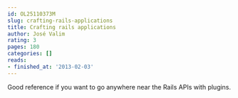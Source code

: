 ```yaml
---
id: OL25110373M
slug: crafting-rails-applications
title: Crafting rails applications
author: José Valim
rating: 3
pages: 180
categories: []
reads:
- finished_at: '2013-02-03'
---
```

Good reference if you want to go anywhere near the Rails APIs with plugins.
